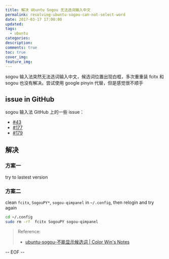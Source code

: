 ```yaml
---
title: 解决 Ubuntu Sogou 无法选词输入中文
permalink: resolving-ubuntu-sogou-can-not-select-word
date: 2017-03-17 17:00:00
updated:
tags:
  - ubuntu
categories:
description:
comments: true
toc: true
cover_img:
feature_img:
---
```


sogou 输入法突然无法选词输入中文，候选词位置出现白框，多次重重装 fcitx 和 sogou 也没有解决。尝试使用 google pinyin 代替，但是感觉很不顺手

## issue in GitHub

sogou 输入法 GitHub 上的一些 issue：

- [#43](https://github.com/FZUG/repo/issues/43)
- [#177](https://github.com/FZUG/repo/issues/177)
- [#179](https://github.com/FZUG/repo/issues/179)

## 解决

### 方案一

try to lastest version

### 方案二

clean `fcitx`, `SogouPY*`, `sogou-qimpanel` in `~/.config`, then relogin and try again

```bash
cd ~/.config
sudo rm -rf  fcitx SogouPY sogou-qimpanel
```

<!--more -->

> Reference:
>
> - [ubuntu-sogou-不能显示候选词 | Color Win's Notes](https://colorwin.github.io/2017/02/17/ubuntu-sogou/)

-- EOF --
